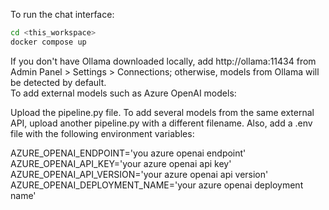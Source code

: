To run the chat interface: 
```bash
cd <this_workspace>
docker compose up
```

If you don't have Ollama downloaded locally, add http://ollama:11434 from Admin Panel > Settings > Connections; otherwise, models from Ollama will be detected by default. <br>
To add external models such as Azure OpenAI models:

Upload the pipeline.py file.
To add several models from the same external API, upload another pipeline.py with a different filename.
Also, add a .env file with the following environment variables:

AZURE_OPENAI_ENDPOINT='you azure openai endpoint' <br>
AZURE_OPENAI_API_KEY='your azure openai api key' <br>
AZURE_OPENAI_API_VERSION='your azure openai api version' <br>
AZURE_OPENAI_DEPLOYMENT_NAME='your azure openai deployment name' <br>